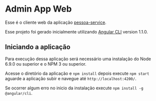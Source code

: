 # Admin App Web

Esse é o cliente web da aplicação [pessoa-service](https://github.com/diegosilva13/projeto-admin-pessoa/tree/master/pessoa-service).

Esse projeto foi gerado inicialmente utilizando [Angular CLI](https://github.com/angular/angular-cli) version 1.1.0.

## Iniciando a aplicação

Para execução dessa aplicação será necessário uma instalação do Node 6.9.0 ou superior e o NPM 3 ou superior.

Acesse o diretório da aplicação e `npm install` depois execute `npm start` aguarde a aplicação subir e navegue até `http://localhost:4200/`. 

Se ocorrer algum erro no inicio da instalação execute `npm install -g @angular/cli`.
